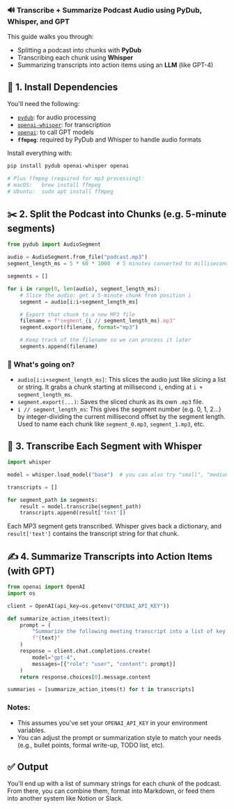 ### 🔊 Transcribe + Summarize Podcast Audio using PyDub, Whisper, and GPT

This guide walks you through:

* Splitting a podcast into chunks with **PyDub**
* Transcribing each chunk using **Whisper**
* Summarizing transcripts into action items using an **LLM** (like GPT-4)

## 🧱 1. Install Dependencies

You'll need the following:

* [`pydub`](https://github.com/jiaaro/pydub): for audio processing
* [`openai-whisper`](https://github.com/openai/whisper): for transcription
* [`openai`](https://github.com/openai/openai-python): to call GPT models
* **`ffmpeg`**: required by PyDub and Whisper to handle audio formats

Install everything with:

```bash
pip install pydub openai-whisper openai

# Plus ffmpeg (required for mp3 processing):
# macOS:   brew install ffmpeg
# Ubuntu:  sudo apt install ffmpeg
```

## ✂️ 2. Split the Podcast into Chunks (e.g. 5-minute segments)

```python
from pydub import AudioSegment

audio = AudioSegment.from_file("podcast.mp3")
segment_length_ms = 5 * 60 * 1000  # 5 minutes converted to milliseconds

segments = []

for i in range(0, len(audio), segment_length_ms):
    # Slice the audio: get a 5-minute chunk from position i
    segment = audio[i:i+segment_length_ms]

    # Export that chunk to a new MP3 file
    filename = f"segment_{i // segment_length_ms}.mp3"
    segment.export(filename, format="mp3")

    # Keep track of the filename so we can process it later
    segments.append(filename)
```

### 🧠 What's going on?

* `audio[i:i+segment_length_ms]`: This slices the audio just like slicing a list or string. It grabs a chunk starting at millisecond `i`, ending at `i + segment_length_ms`.
* `segment.export(...)`: Saves the sliced chunk as its own `.mp3` file.
* `i // segment_length_ms`: This gives the segment number (e.g. 0, 1, 2...) by integer-dividing the current millisecond offset by the segment length. Used to name each chunk like `segment_0.mp3`, `segment_1.mp3`, etc.

## 🧾 3. Transcribe Each Segment with Whisper

```python
import whisper

model = whisper.load_model("base")  # you can also try "small", "medium", or "large"

transcripts = []

for segment_path in segments:
    result = model.transcribe(segment_path)
    transcripts.append(result['text'])
```

Each MP3 segment gets transcribed. Whisper gives back a dictionary, and `result['text']` contains the transcript string for that chunk.

## ✍️ 4. Summarize Transcripts into Action Items (with GPT)

```python
from openai import OpenAI
import os

client = OpenAI(api_key=os.getenv("OPENAI_API_KEY"))

def summarize_action_items(text):
    prompt = (
        "Summarize the following meeting transcript into a list of key action items:\n\n"
        f"{text}"
    )
    response = client.chat.completions.create(
        model="gpt-4",
        messages=[{"role": "user", "content": prompt}]
    )
    return response.choices[0].message.content

summaries = [summarize_action_items(t) for t in transcripts]
```

### Notes:

* This assumes you've set your `OPENAI_API_KEY` in your environment variables.
* You can adjust the prompt or summarization style to match your needs (e.g., bullet points, formal write-up, TODO list, etc).

## ✅ Output

You'll end up with a list of summary strings for each chunk of the podcast. From there, you can combine them, format into Markdown, or feed them into another system like Notion or Slack.

<br>
